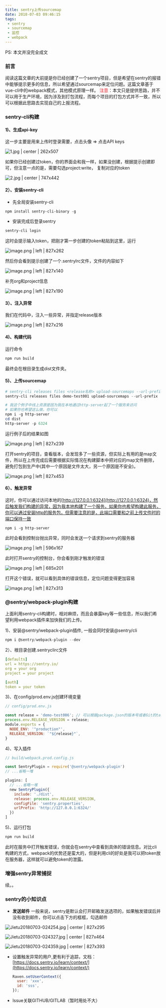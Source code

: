 ```yaml
---
title: sentry上传sourcemap
date: 2018-07-03 09:46:15
tags:
 - sentry
 - sourcemap
 - 监控
 - webpack
---
```


PS: 本文并没完全成文

### 前言
阅读这篇文章的大前提是你已经创建了一个sentry项目，但是希望在sentry的报错中能够提示更多的信息，所以希望通过sourcemap来定位问题。这篇文章基于vue-cli中的webpack模式，其他模式原理一样。
<span data-type="color" style="color:#F5222D">注意</span>：本文只是提供思路，并不可以用于生产环境，因为涉及到打包流程，而每个项目的打包方式并不一致，所以可以根据此思路去实现自己的上报流程。

### sentry-cli构建
#### 1)、生成api-key
这一步主要是用来上传时登录需要，点击头像 => 点击API keys


![1.jpg | center | 262x507](https://cdn.yuque.com/yuque/0/2018/jpeg/85168/1530582273583-8b66fa0f-3da1-470a-95b0-d7abaad98235.jpeg "")


如果你已经创建过token，你的界面会和我一样，如果没创建，根据提示创建即可，但注意一点的是，需要勾选project:write， 复制对应的token


![2.jpg | center | 747x442](https://cdn.yuque.com/yuque/0/2018/jpeg/85168/1530582295319-39b405bc-aad5-4ca1-a615-654fc720d053.jpeg "")


#### 2）、安装sentry-cli
* 先全局安装sentry-cli
```powershell
npm install sentry-cli-binary -g
```

* 安装完成后登录sentry
```powershell
sentry-cli login
```

这时会提示输入token，把刚才第一步创建的token粘贴到这里，运行


![image.png | left | 827x262](https://cdn.yuque.com/yuque/0/2018/png/85168/1530552637553-bb8e18c0-19d2-4786-bc20-d616859a5ce8.png "")


然后你会看到提示创建了一个.sentrylrc文件，文件的内容如下


![image.png | left | 827x140](https://cdn.yuque.com/yuque/0/2018/png/85168/1530549427107-c112d15b-ab27-4ac1-aaef-bb385a819477.png "")


补充org和project信息


![image.png | left | 827x190](https://cdn.yuque.com/yuque/0/2018/png/85168/1530549601530-bf3a233c-c3bf-4553-a295-f8bd40f48ce3.png "")


#### 3）、注入异常
我们在代码中，注入一些异常，并指定release版本


![image.png | left | 827x216](https://cdn.yuque.com/yuque/0/2018/png/85168/1530553222545-09b4d190-900b-444d-b1ca-761126577cf6.png "")


#### 4)、构建代码
运行命令
```powershell
npm run build
```
最终会在根目录生成dist文件夹。

#### 5)、上传sourcemap
```powershell
# sentry-cli releases files <release名称> upload-sourcemaps --url-prefix <线上资源URI> <打包出来的js文件所在目录>
sentry-cli releases files demo-test001 upload-sourcemaps --url-prefix 'http://127.0.0.1:6324/static/js' './dist/static/js'

# 我这个例子中线上资源是因为我在本地通过http-server起了一个服务来访问
# 如果你也希望这么做，你可以
npm i -g http-server 
cd dist
http-server -p 6324

```

运行例子后的结果如图


![image.png | left | 827x239](https://cdn.yuque.com/yuque/0/2018/png/85168/1530551995963-fc26e3b2-a396-4da7-83ff-fafdde7fdf1b.png "")


打开sentry的项目，查看版本，会发现多了一些资源，但实际上有用的是map文件，所以在上传完成后需要根据实际情况在构建脚本中把对应的map文件删除，避免打包到生产中(其中一个原因是文件太大，另一个原因是不安全)。



![image.png | left | 827x453](https://cdn.yuque.com/yuque/0/2018/png/85168/1530552025253-ef08a98e-f68f-4ef5-820b-e83c0642a647.png "")

#### 6）、触发异常
这时，你可以通过访问本地的[http://127.0.0.1:6324](http://127.0.0.1:6324)，然后触发我们构建的异常，因为我本地构建了一个服务，如果你也希望构建此服务，你可以通过安装http的服务包，但需要注意的是，此端口需要和之前上传文件时的端口保持一致
```
npm i -g http-server
```

此时会看到控制台抛出异常，同时会发送一个请求到sentry的服务器


![image.png | left | 596x167](https://cdn.yuque.com/yuque/0/2018/png/85168/1530552048090-1dd97d49-cb55-4ea4-888b-6205b06b878d.png "")


此时打开sentry的控制台，你会看到刚才触发的错误


![image.png | left | 685x201](https://cdn.yuque.com/yuque/0/2018/png/85168/1530552069838-9cea92c0-f28d-49d9-b5a0-281488cf6a0b.png "")

打开这个错误，就可以看到具体的错误信息，定位问题变得更加容易


![image.png | left | 827x313](https://cdn.yuque.com/yuque/0/2018/png/85168/1530552097473-e3b62274-0b44-46b8-8008-748552f97e1c.png "")



### <span data-type="background" style="background-color:rgb(248, 248, 248)">@sentry/webpack-plugin构建</span>
上面利用sentry-cli构建时，相对麻烦，而且会暴露key等一些信息，所以我们希望利用webpack插件来加快我们的上传。

1)、安装@sentry/webpack-plugin插件, 一般会同时安装@sentry/cli
```powershell
npm i @sentry/webpack-plugin --dev
```

2）、根目录创建.sentryclirc文件
```yaml
[defaults]
url = https://sentry.io/
org = your org
project = your project

[auth]
token = your token

```

3)、在config/prod.env.js创建环境变量
```javascript
// config/prod.env.js

const release = 'demo-test006'; // 可以根据package.json的版本号或者Git的tag命名
process.env.RELEASE_VERSION = release;
module.exports = {
  NODE_ENV: '"production"',
  RELEASE_VERSION: `"${release}"`,
}
```


4)、写入插件
```javascript
// build/webpack.prod.config.js

const SentryPlugin = require('@sentry/webpack-plugin')
// ...省略一堆

plugins: [
  // ...省略一堆
  new SentryPlugin({
    include: './dist',
    release: process.env.RELEASE_VERSION,
    configFile: 'sentry.properties',
    urlPrefix: 'http://127.0.0.1:6324/'
  })
]
```

5)、运行打包
```javascript
npm run build
```

此时在服务中打开触发错误，你就会在sentry中查看到具体的错误信息。对比cli构建的方式，webpack的优势还是蛮大的，但是利用cli的好处是我可以把token放在服务器，这样就可以避免token的泄露。

### 增强sentry异常捕捉
续。。

### sentry的小知识点
* __发送邮件__
一般来说，sentry是默认会打开邮箱发送选项的，如果触发错误后并没有收到邮件，你可以点击下方的框框，勾选邮件


![Jietu20180703-024254.jpg | center | 827x295](https://cdn.yuque.com/yuque/0/2018/jpeg/85168/1530557058391-83dcb6ff-9884-4e26-8558-1b4a0753ae7e.jpeg "")



![Jietu20180703-024327.jpg | center | 827x464](https://cdn.yuque.com/yuque/0/2018/jpeg/85168/1530557066190-d430040e-ae0a-4eb9-9f7b-5f1d895ae74c.jpeg "")



![Jietu20180703-024359.jpg | center | 827x393](https://cdn.yuque.com/yuque/0/2018/jpeg/85168/1530557074150-52ca715a-c774-4fef-89b1-cd6ef5a77973.jpeg "")


* 设置触发异常的用户,更有利于追踪，文档：[https://docs.sentry.io/learn/context/](https://docs.sentry.io/learn/context/)
    ```javascript
    Raven.setUserContext({
      user: 'xxx',
      id: 'sss',
    });
    ```

* Issue关联GITHUB/GITLAB（暂时用处不大）

